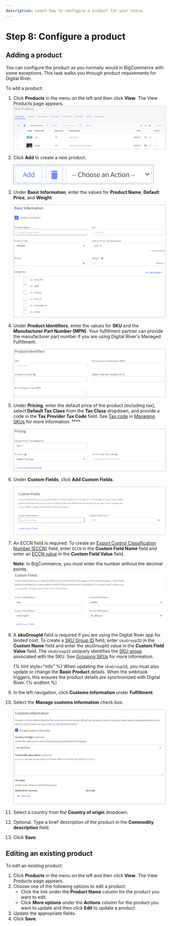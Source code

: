 ```yaml
---
description: Learn how to configure a product for your store.
---
```


# Step 8: Configure a product

## Adding a product

You can configure the product as you normally would in BigCommerce with some exceptions. This task walks you through product requirements for Digital River.

To add a product:

1. Click **Products** in the menu on the left and then click **View**. The View Products page appears.\
   ![](../.gitbook/assets/View-Products.png)
2.  Click **Add** to create a new product.

    ![](../.gitbook/assets/Add.png)
3.  Under **Basic Information**, enter the values for **Product Name**, **Default Price**, and **Weight**.

    ![](../.gitbook/assets/Basic-Information.png)
4.  Under **Product Identifiers**, enter the values for **SKU** and the **Manufacturer Part Number (MPN)**. Your fulfillment partner can provide the manufacturer part number if you are using Digital River's Managed Fulfillment.

    ![](../.gitbook/assets/Product-Identifiers.png)
5.  Under **Pricing**, enter the default price of the product (including tax), select **Default Tax Class** from the **Tax Class** dropdown, and provide a code in the **Tax Provider Tax Code** field. See [Tax code](https://docs.digitalriver.com/digital-river-api/skus/creating-and-updating-skus#tax-code) in [Managing SKUs](https://docs.digitalriver.com/digital-river-api/skus/creating-and-updating-skus) for more information. ****&#x20;

    ![](../.gitbook/assets/Pricing.png)
6.  Under **Custom Fields**, click **Add Custom Fields**.

    ![](<../.gitbook/assets/Custom-Fields (1).png>)
7.  An ECCN field is required. To create an [Export Control Classification Number (ECCN)](https://docs.digitalriver.com/digital-river-api/skus/creating-and-updating-skus#eccn) field, enter `ECCN` in the **Custom Field Name** field and enter an [ECCN value](https://www.bis.doc.gov/index.php/licensing/commerce-control-list-classification/export-control-classification-number-eccn) in the **Custom Field Value** field.

    **Note**: In BigCommerce, you must enter the number without the decimal points.\
    ![](<../.gitbook/assets/Custom Fields (1).png>)
8.  A **skuGroupId** field is required if you are using the Digital River app for landed cost. To create a [SKU Group ID](https://docs.digitalriver.com/digital-river-api/skus/setting-up-sku-groups#unique-identifier) field, enter `skuGroupID` in the **Custom Name** field and enter the skuGroupId value in the **Custom Field Value** field.  The `skuGroupId` uniquely identifies the [SKU group](https://www.digitalriver.com/docs/digital-river-api-reference/#tag/SKUs) associated with the SKU.  See [Grouping SKUs](https://docs.digitalriver.com/digital-river-api/skus/setting-up-sku-groups) for more information.

    {% hint style="info" %}
    When updating the `skuGroupId`, you must also update or change the **Basic Product** details. When the webhook triggers, this ensures the product details are synchronized with Digital River.
    {% endhint %}
9. In the left navigation, click **Customs Information** under **Fulfillment**.
10. Select the **Manage customs information** check box.

    ![](<../.gitbook/assets/Customs Information.png>)
11. Select a country from the **Country of origin** dropdown.&#x20;
12. Optional. Type a brief description of the product in the **Commodity description** field.
13. Click **Save**.

## Editing an existing product

To edit an existing product:

1. Click **Products** in the menu on the left and then click **View**. The View Products page appears.
2. Choose one of the following options to edit a product:
   * Click the link under the **Product Name** column for the product you want to edit.
   * Click **More options** under the **Actions** column for the product you want to update and then click **Edit** to update a product.
3. Update the appropriate fields.
4. Click **Save**.
